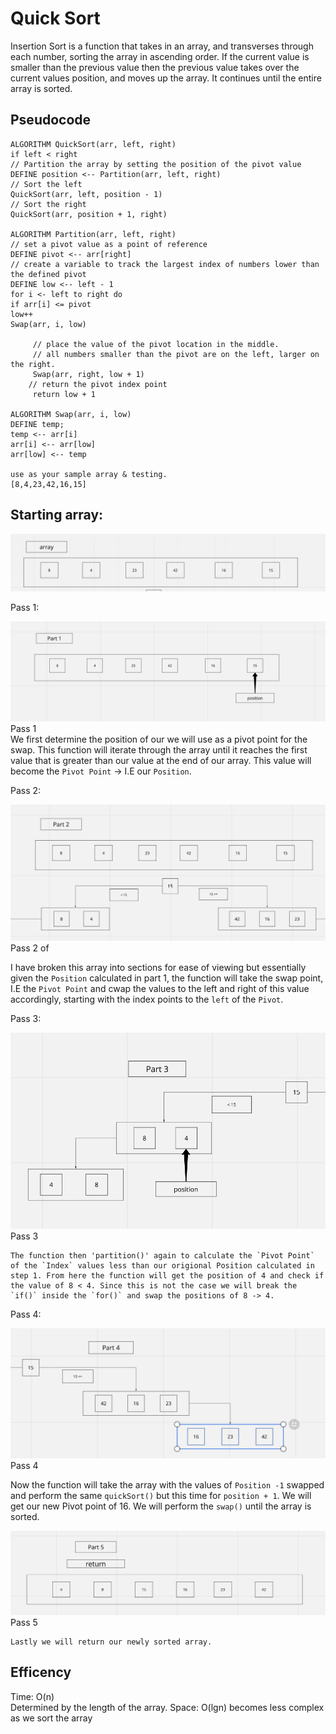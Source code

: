 # Quick Sort

Insertion Sort is a function that takes in an array, and transverses through each number, sorting the array in ascending order. If the current value is smaller than the previous value then the previous value takes over the current values position, and moves up the array. It continues until the entire array is sorted.

## Pseudocode

```
ALGORITHM QuickSort(arr, left, right)
if left < right
// Partition the array by setting the position of the pivot value
DEFINE position <-- Partition(arr, left, right)
// Sort the left
QuickSort(arr, left, position - 1)
// Sort the right
QuickSort(arr, position + 1, right)

ALGORITHM Partition(arr, left, right)
// set a pivot value as a point of reference
DEFINE pivot <-- arr[right]
// create a variable to track the largest index of numbers lower than the defined pivot
DEFINE low <-- left - 1
for i <- left to right do
if arr[i] <= pivot
low++
Swap(arr, i, low)

     // place the value of the pivot location in the middle.
     // all numbers smaller than the pivot are on the left, larger on the right.
     Swap(arr, right, low + 1)
    // return the pivot index point
     return low + 1

ALGORITHM Swap(arr, i, low)
DEFINE temp;
temp <-- arr[i]
arr[i] <-- arr[low]
arr[low] <-- temp

use as your sample array & testing.
[8,4,23,42,16,15]

```

## Starting array:

![starting array](./images/starting-array.png)

Pass 1:

![1stpass](./images/part-1.png)
Pass 1  
 We first determine the position of our we will use as a pivot point for the swap. This function will iterate through the array until it reaches the first value that is greater than our value at the end of our array. This value will become the `Pivot Point` -> I.E our `Position`.

Pass 2:

![2ndpass](./images/part-2.png)  
Pass 2 of

I have broken this array into sections for ease of viewing but essentially given the `Position` calculated in part 1, the function will take the swap point, I.E the `Pivot Point` and cwap the values to the left and right of this value accordingly, starting with the index points to the `left` of the `Pivot`.

Pass 3:

![3rdpass](./images/part-3.png)  
Pass 3

    The function then 'partition()' again to calculate the `Pivot Point` of the `Index` values less than our origional Position calculated in step 1. From here the function will get the position of 4 and check if the value of 8 < 4. Since this is not the case we will break the `if()` inside the `for()` and swap the positions of 8 -> 4.

Pass 4:

![4thpassa](./images/part-4.png)  
Pass 4

Now the function will take the array with the values of `Position -1` swapped and perform the same `quickSort()` but this time for `position + 1`. We will get our new Pivot point of 16. We will perform the `swap()` until the array is sorted.

![4thpassb](./images/part-5.png)  
Pass 5

    Lastly we will return our newly sorted array.

## Efficency

Time: O(n)  
Determined by the length of the array.
Space: O(lgn)
becomes less complex as we sort the array
